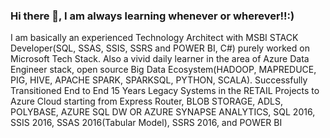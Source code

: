 ### Hi there 👋, I am always learning whenever or wherever!!:)

I am basically an experienced Technology Architect with MSBI STACK Developer(SQL, SSAS, SSIS, SSRS and POWER BI, C#) purely worked on Microsoft Tech Stack.
Also a vivid daily learner in the area of Azure Data Engineer stack, open source Big Data Ecosystem(HADOOP, MAPREDUCE, PIG, HIVE, APACHE SPARK, SPARKSQL, PYTHON, SCALA).
Successfully Transitioned End to End 15 Years Legacy Systems in the RETAIL Projects to Azure Cloud starting from Express Router, BLOB STORAGE, ADLS, POLYBASE, AZURE SQL DW OR AZURE SYNAPSE ANALYTICS, SQL 2016, SSIS 2016, SSAS 2016(Tabular Model), SSRS 2016, and POWER BI 

<!--
**gogetterarun/gogetterarun** is a ✨ _special_ ✨ repository because its `README.md` (this file) appears on your GitHub profile.

Here are some ideas to get you started:

- 🌱 I’m currently learning ...

-->
